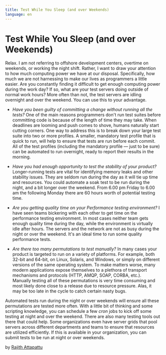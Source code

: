```yaml
---
title: Test While You Sleep (and over Weekends)
language: en
---
```


# Test While You Sleep (and over Weekends)

Relax. I am not referring to offshore development centers, overtime on weekends, or working the night shift. Rather, I want to draw your attention to how much computing power we have at our disposal. Specifically, how much we are not harnessing to make our lives as programmers a little easier. Are you constantly finding it difficult to get enough computing power during the work day? If so, what are your test servers doing outside of normal work hours? More often than not, the test servers are idling overnight and over the weekend. You can use this to your advantage.

- *Have you been guilty of committing a change without running all the tests?* One of the main reasons programmers don't run test suites before committing code is because of the length of time they may take. When deadlines are looming and push comes to shove, humans naturally start cutting corners. One way to address this is to break down your large test suite into two or more profiles. A smaller, mandatory test profile that is quick to run, will help to ensure that tests are run before each commit. All of the test profiles (including the mandatory profile — just to be sure) can be automated to run overnight, ready to report their results in the morning.

- *Have you had enough opportunity to test the stability of your product?* Longer-running tests are vital for identifying memory leaks and other stability issues. They are seldom run during the day as it will tie up time and resources. You could automate a soak test to be run during the night, and a bit longer over the weekend. From 6.00 pm Friday to 6.00 am the following Monday there are 60 hours worth of potential testing time.

- *Are you getting quality time on your Performance testing environment?* I have seen teams bickering with each other to get time on the performance testing environment. In most cases neither team gets enough quality time during the day, while the environment is virtually idle after hours. The servers and the network are not as busy during the night or over the weekend. It's an ideal time to run some quality performance tests.

- *Are there too many permutations to test manually?* In many cases your product is targeted to run on a variety of platforms. For example, both 32-bit and 64-bit, on Linux, Solaris, and Windows, or simply on different versions of the same operating system. To make matters worse, many modern applications expose themselves to a plethora of transport mechanisms and protocols (HTTP, AMQP, SOAP, CORBA, etc.). Manually testing all of these permutations is very time consuming and most likely done close to a release due to resource pressure. Alas, it may be too late in the cycle to catch certain nasty bugs.

Automated tests run during the night or over weekends will ensure all these permutations are tested more often. With a little bit of thinking and some scripting knowledge, you can schedule a few *cron* jobs to kick off some testing at night and over the weekend. There are also many testing tools out there that could help. Some organizations even have server grids that pool servers across different departments and teams to ensure that resources are utilized efficiently. If this is available in your organization, you can submit tests to be run at night or over weekends.

by [Rajith Attapattu](http://programmer.97things.oreilly.com/wiki/index.php/Rajith_Attapattu)